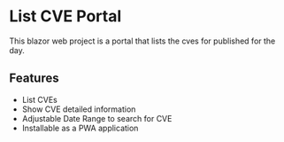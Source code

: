 
# List CVE Portal

This blazor web project is a portal that lists the cves for published for the day. 




## Features

- List CVEs 
- Show CVE detailed information
- Adjustable Date Range to search for CVE
- Installable as a PWA application

